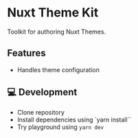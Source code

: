 # Nuxt Theme Kit

Toolkit for authoring Nuxt Themes.

## Features

- Handles theme configuration

## 💻 Development

- Clone repository
- Install dependencies using `yarn install``
- Try playground using `yarn dev`
